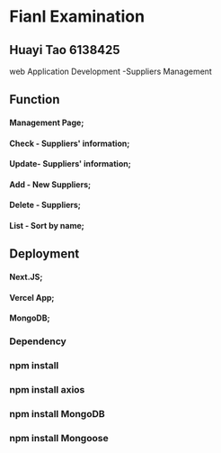 # Fianl Examination
## Huayi Tao 6138425
web Application Development
-Suppliers Management

## Function
#### Management Page;
#### Check - Suppliers' information;
#### Update- Suppliers' information;
#### Add - New Suppliers;
#### Delete - Suppliers;
#### List - Sort by name;

## Deployment
#### Next.JS;
#### Vercel App;
#### MongoDB;

### Dependency
### npm install
### npm install axios
### npm install MongoDB
### npm install Mongoose